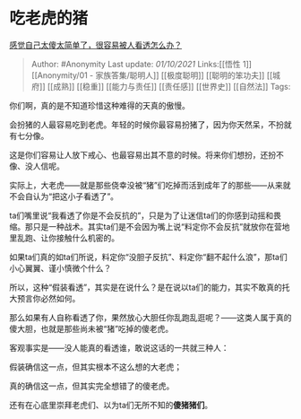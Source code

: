 # 吃老虎的猪
[感觉自己太傻太简单了，很容易被人看透怎么办？](https://www.zhihu.com/question/343298133/answer/2148884952)

> Author: #Anonymity
> Last update: *01/10/2021*
> Links:[[悟性 1]] [[Anonymity/01 - 家族答集/聪明人]] [[极度聪明]]  [[聪明的笨功夫]] [[城府]] [[成熟]] [[稳重]] [[能力与责任]] [[责任感]] [[世界史]] [[自然法]]
> Tags:

你们啊，真的是不知道珍惜这种难得的天真的傲慢。

会扮猪的人最容易吃到老虎。年轻的时候你最容易扮猪了，因为你天然呆，不扮就有七分像。

这是你们容易让人放下戒心、也最容易出其不意的时候。将来你们想扮，还扮不像、没人信呢。

实际上，大老虎——就是那些侥幸没被“猪”们吃掉而活到成年了的那些——从来就不会自认为“把这小子看透了”。

ta们嘴里说“我看透了你是不会反抗的”，只是为了让迷信ta们的你感到动摇和畏缩。那只是一种战术。其实ta们是不会因为嘴上说“料定你不会反抗”就放你在营地里乱跑、让你接触什么机密的。

如果ta们真的如ta们所说，料定你“没胆子反抗”、料定你“翻不起什么浪”，那ta们小心翼翼、谨小慎微个什么？

所以，这种“假装看透”，其实是在说什么？是在说以ta们的能力，其实不敢真的托大预言你必然如何。

那么如果有人自称看透了你，果然放心大胆任你乱跑乱逛呢？——这类人属于真的傻大胆，也就是那些尚未被“猪”吃掉的傻老虎。

客观事实是——没人能真的看透谁，敢说这话的一共就三种人：

假装确信这一点，但其实根本不这么想的大老虎；

真的确信这一点，但其实完全想错了的傻老虎。

还有在心底里崇拜老虎们、以为ta们无所不知的**傻猪猪们**。
